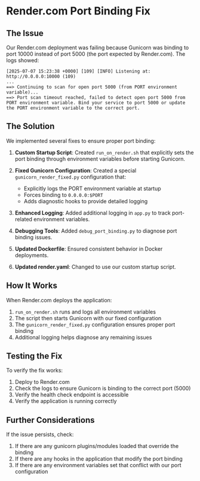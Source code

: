 # Render.com Port Binding Fix

## The Issue

Our Render.com deployment was failing because Gunicorn was binding to port 10000 instead of port 5000 (the port expected by Render.com). The logs showed:

```
[2025-07-07 15:23:38 +0000] [109] [INFO] Listening at: http://0.0.0.0:10000 (109)
...
==> Continuing to scan for open port 5000 (from PORT environment variable)...
==> Port scan timeout reached, failed to detect open port 5000 from PORT environment variable. Bind your service to port 5000 or update the PORT environment variable to the correct port.
```

## The Solution

We implemented several fixes to ensure proper port binding:

1. **Custom Startup Script**: Created `run_on_render.sh` that explicitly sets the port binding through environment variables before starting Gunicorn.

2. **Fixed Gunicorn Configuration**: Created a special `gunicorn_render_fixed.py` configuration that:
   - Explicitly logs the PORT environment variable at startup
   - Forces binding to `0.0.0.0:$PORT`
   - Adds diagnostic hooks to provide detailed logging

3. **Enhanced Logging**: Added additional logging in `app.py` to track port-related environment variables.

4. **Debugging Tools**: Added `debug_port_binding.py` to diagnose port binding issues.

5. **Updated Dockerfile**: Ensured consistent behavior in Docker deployments.

6. **Updated render.yaml**: Changed to use our custom startup script.

## How It Works

When Render.com deploys the application:

1. `run_on_render.sh` runs and logs all environment variables
2. The script then starts Gunicorn with our fixed configuration
3. The `gunicorn_render_fixed.py` configuration ensures proper port binding
4. Additional logging helps diagnose any remaining issues

## Testing the Fix

To verify the fix works:

1. Deploy to Render.com
2. Check the logs to ensure Gunicorn is binding to the correct port (5000)
3. Verify the health check endpoint is accessible
4. Verify the application is running correctly

## Further Considerations

If the issue persists, check:

1. If there are any gunicorn plugins/modules loaded that override the binding
2. If there are any hooks in the application that modify the port binding
3. If there are any environment variables set that conflict with our port configuration
